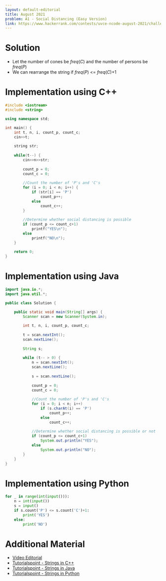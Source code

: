 ```yaml
---
layout: default-editorial
title: August 2021
problem: A1 - Social Distancing (Easy Version)
link: https://www.hackerrank.com/contests/uvce-ncode-august-2021/challenges/a1-social-distancing
---
```


# Solution

- Let the number of cones be $freq(C)$ and the number of persons be $freq(P)$
- We can rearrange the string if $freq(P)$ <= $freq(C)$+1

$$$$

# Implementation using C++

```cpp
#include <iostream>
#include <string>

using namespace std;

int main() {
    int t, n, i, count_p, count_c;
    cin>>t;
    
    string str;
    
    while(t--) {
        cin>>n>>str;
        
        count_p = 0;
        count_c = 0;
        
        //Count the number of 'P's and 'C's
        for (i = 0; i < n; i++) {
            if (str[i] == 'P')
                count_p++;
            else
                count_c++;
        }
        
        //Determine whether social distancing is possible
        if (count_p <= count_c+1)
            printf("YES\n");
        else
            printf("NO\n");
    }
    
    return 0;
}
```

$$$$

# Implementation using Java

```java
import java.io.*;
import java.util.*;

public class Solution {

    public static void main(String[] args) {
        Scanner scan = new Scanner(System.in);
        
        int t, n, i, count_p, count_c;
        
        t = scan.nextInt();
        scan.nextLine();
        
        String s;
        
        while (t-- > 0) {
            n = scan.nextInt();
            scan.nextLine();
            
            s = scan.nextLine();
            
            count_p = 0;
            count_c = 0;
            
            //Count the number of 'P's and 'C's
            for (i = 0; i < n; i++)
                if (s.charAt(i) == 'P')
                    count_p++;
                else
                    count_c++;
            
            //Determine whether social distancing is possible or not
            if (count_p <= count_c+1)
                System.out.println("YES");
            else
                System.out.println("NO");
        }
    }
}
```

$$$$

# Implementation using Python

```python
for _ in range(int(input())):
    n = int(input())
    s = input()
    if s.count('P') <= s.count('C')+1:
        print('YES')
    else:
        print('NO')
```

$$$$

# Additional Material

- [Video Editorial](https://www.youtube.com/watch?v=ZMmkdhwscUM)
- [Tutorialspoint - Strings in C++](https://www.tutorialspoint.com/cplusplus/cpp_strings.htm)
- [Tutorialspoint - Strings in Java](https://www.tutorialspoint.com/java/java_strings.htm)
- [Tutorialspoint - Strings in Python](https://www.tutorialspoint.com/python/python_strings.htm)
